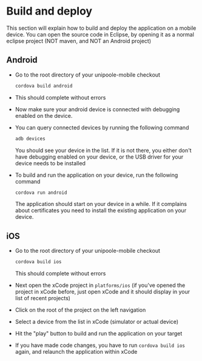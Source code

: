 # Build and deploy
This section will explain how to build and deploy the application on a mobile device.
You can open the source code in Eclipse, by opening it as a normal eclipse project (NOT maven, and NOT an Android project)


## Android
+ Go to the root directory of your unipoole-mobile checkout

  ```bash
  cordova build android
  ```
+  This should complete without errors
* Now make sure your android device is connected with debugging enabled on the device.
* You can query connected devices by running the following command
  
  ```bash
  adb devices
  ```
   You should see your device in the list. If it is not there, you either don't have debugging enabled on your device, or the USB driver for your device needs to be installed
* To build and run the application on your device, run the following command
  
  ```bash
  cordova run android
  ```
  The application should start on your device in a while. If it complains about certificates you need to install the existing application on your device.

## iOS
* Go to the root directory of your unipoole-mobile checkout
  
  ```bash
  cordova build ios
  ```
  This should complete without errors
* Next open the xCode project in `platforms/ios` (if you've opened the project in xCode before, just open xCode and it should display in your list of recent projects)
* Click on the root of the project on the left navigation
* Select a device from the list in xCode (simulator or actual device)
* Hit the "play" button to build and run the application on your target
* If you have made code changes, you have to run `cordova build ios` again, and relaunch the application within xCode
